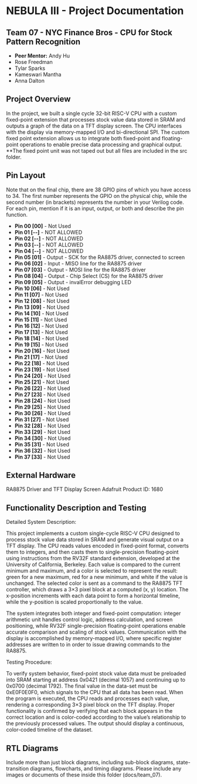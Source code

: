 # NEBULA III - Project Documentation

## Team 07 - NYC Finance Bros - CPU for Stock Pattern Recognition
* **Peer Mentor:** Andy Hu
* Rose Freedman
* Tylar Sparks
* Kameswari Mantha
* Anna Dalton


## Project Overview
In the project, we built a single cycle 32-bit RISC-V CPU with a custom fixed-point extension that processes stock value data stored in SRAM and outputs a graph of the data on a TFT display screen. The CPU interfaces with the display via memory-mapped I/O and bi-directional SPI. The custom fixed point extension allows us to  integrate both fixed-point and floating-point operations to enable precise data processing and graphical output.
**The fixed point unit was not taped out but all files are included in the src folder. 
## Pin Layout
Note that on the final chip, there are 38 GPIO pins of which you have access to 34.
The first number represents the GPIO on the physical chip, while the second number (in brackets) represents the number in your Verilog code. For each pin, mention if it is an input, output, or both and describe the pin function.

* **Pin 00 [00]** - Not Used
* **Pin 01 [--]** - NOT ALLOWED
* **Pin 02 [--]** - NOT ALLOWED
* **Pin 03 [--]** - NOT ALLOWED
* **Pin 04 [--]** - NOT ALLOWED
* **Pin 05 [01]** - Output - SCK for the RA8875 driver, connected to screen
* **Pin 06 [02]** - Input - MISO line for the RA8875 driver
* **Pin 07 [03]** - Output - MOSI line for the RA8875 driver
* **Pin 08 [04]** - Output - Chip Select (CS) for the RA8875 driver
* **Pin 09 [05]** - Output - invalError debugging LED
* **Pin 10 [06]** - Not Used
* **Pin 11 [07]** - Not Used
* **Pin 12 [08]** - Not Used 
* **Pin 13 [09]** - Not Used 
* **Pin 14 [10]** - Not Used 
* **Pin 15 [11]** - Not Used 
* **Pin 16 [12]** - Not Used 
* **Pin 17 [13]** - Not Used 
* **Pin 18 [14]** - Not Used 
* **Pin 19 [15]** - Not Used 
* **Pin 20 [16]** - Not Used 
* **Pin 21 [17]** - Not Used 
* **Pin 22 [18]** - Not Used 
* **Pin 23 [19]** - Not Used 
* **Pin 24 [20]** - Not Used 
* **Pin 25 [21]** - Not Used 
* **Pin 26 [22]** - Not Used 
* **Pin 27 [23]** - Not Used 
* **Pin 28 [24]** - Not Used 
* **Pin 29 [25]** - Not Used
* **Pin 30 [26]** - Not Used
* **Pin 31 [27]** - Not Used
* **Pin 32 [28]** - Not Used
* **Pin 33 [29]** - Not Used
* **Pin 34 [30]** - Not Used
* **Pin 35 [31]** - Not Used
* **Pin 36 [32]** - Not Used
* **Pin 37 [33]** - Not Used

## External Hardware
RA8875 Driver and TFT Display Screen Adafruit Product ID: 1680

## Functionality Description and Testing
Detailed System Description:

This project implements a custom single-cycle RISC-V CPU designed to process stock value data stored in SRAM and generate visual output on a TFT display. The CPU reads values encoded in fixed-point format, converts them to integers, and then casts them to single-precision floating-point using instructions from the RV32F standard extension, developed at the University of California, Berkeley. Each value is compared to the current minimum and maximum, and a color is selected to represent the result: green for a new maximum, red for a new minimum, and white if the value is unchanged. The selected color is sent as a command to the RA8875 TFT controller, which draws a 3×3 pixel block at a computed (x, y) location. The x-position increments with each data point to form a horizontal timeline, while the y-position is scaled proportionally to the value.

The system integrates both integer and fixed-point computation: integer arithmetic unit handles control logic, address calculation, and screen positioning, while RV32F single-precision floating-point operations enable accurate comparison and scaling of stock values. Communication with the display is accomplished by memory-mapped I/O, where specific register addresses are written to in order to issue drawing commands to the RA8875.

Testing Procedure:

To verify system behavior, fixed-point stock value data must be preloaded into SRAM starting at address 0x0421 (decimal 1057) and continuing up to 0x0700 (decimal 1792). The final value in the data-set must be 0xE0F0E0F0, which signals to the CPU that all data has been read. When the program is executed, the CPU reads and processes each value, rendering a corresponding 3×3 pixel block on the TFT display. Proper functionality is confirmed by verifying that each block appears in the correct location and is color-coded according to the value’s relationship to the previously processed values. The output should display a continuous, color-coded timeline of the dataset.
## RTL Diagrams
Include more than just block diagrams, including sub-block diagrams, state-transition diagrams, flowcharts, and timing diagrams. Please include any images or documents of these inside this folder (docs/team_07).
